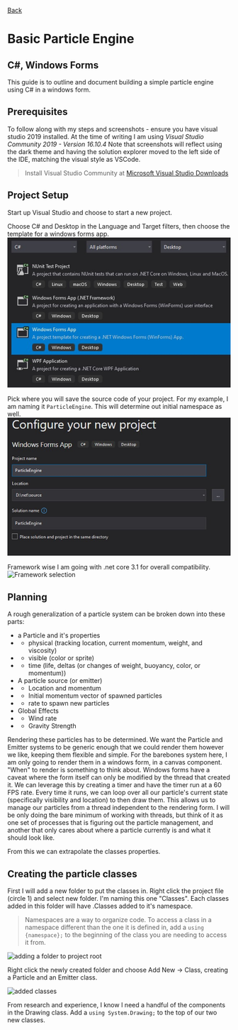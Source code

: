 [Back](/)

# Basic Particle Engine
## C#, Windows Forms
This guide is to outline and document building a simple particle engine using C# in a windows form.

## Prerequisites
To follow along with my steps and screenshots - ensure you have visual studio 2019 installed.
At the time of writing I am using *Visual Studio Community 2019 - Version 16.10.4*
Note that screenshots will reflect using the dark theme and having the solution explorer moved to the left side of the IDE, matching the visual style as VSCode.

> Install Visual Studio Community at [Microsoft Visual Studio Downloads](https://visualstudio.microsoft.com/downloads/)

## Project Setup
Start up Visual Studio and choose to start a new project.

Choose C# and Desktop in the Language and Target filters, then choose the template for a windows forms app.
![Filters](/images/tutorials/csharp_particles/creating_new_project_filters.jpg)

Pick where you will save the source code of your project. For my example, I am naming it `ParticleEngine`. This will determine out initial namespace as well.
![Project name](/images/tutorials/csharp_particles/creating_new_project_naming.jpg)

Framework wise I am going with .net core 3.1 for overall compatibility.
![Framework selection](/images/tutorials/chsarp_particles/creating_new_project_framework.jpg)

## Planning
A rough generalization of a particle system can be broken down into these parts:
* a Particle and it's properties
* * physical (tracking location, current momentum, weight, and viscosity)
* * visible (color or sprite)
* * time (life, deltas (or changes of weight, buoyancy, color, or momentum))
* A particle source (or emitter)
* * Location and momentum
* * Initial momentum vector of spawned particles
* * rate to spawn new particles
* Global Effects
* * Wind rate
* * Gravity Strength

Rendering these particles has to be determined. We want the Particle and Emitter systems to be generic enough that we could render them however we like, keeping them flexible and simple.
For the barebones system here, I am only going to render them in a windows form, in a canvas component.
"When" to render is something to think about. Windows forms have a caveat where the form itself can only be modified by the thread that created it.
We can leverage this by creating a timer and have the timer run at a 60 FPS rate. Every time it runs, we can loop over all our particle's current state (specifically visibility and location) to then draw them. This allows us to manage our particles from a thread independent to the rendering form.
I will be only doing the bare minimum of working with threads, but think of it as one set of processes that is figuring out the particle management, and another that only cares about where a particle currently is and what it should look like.

From this we can extrapolate the classes properties.

## Creating the particle classes
First I will add a new folder to put the classes in. Right click the project file (circle 1) and select new folder. I'm naming this one "Classes".
Each classes added in this folder will have .Classes added to it's namespace.

> Namespaces are a way to organize code. To access a class in a namespace different than the one it is defined in, add a `using {namespace};` to the beginning of the class you are needing to access it from.

![adding a folder to project root](/images/turorials/csharp_particles/adding_new_folder_to_project_root.jpg)

Right click the newly created folder and choose Add New -> Class, creating a Particle and an Emitter class.

![added classes](/images/turorials/csharp_particles/adding_classes.jpg)

From research and experience, I know I need a handful of the components in the Drawing class. Add a `using System.Drawing;` to the top of our two new classes.